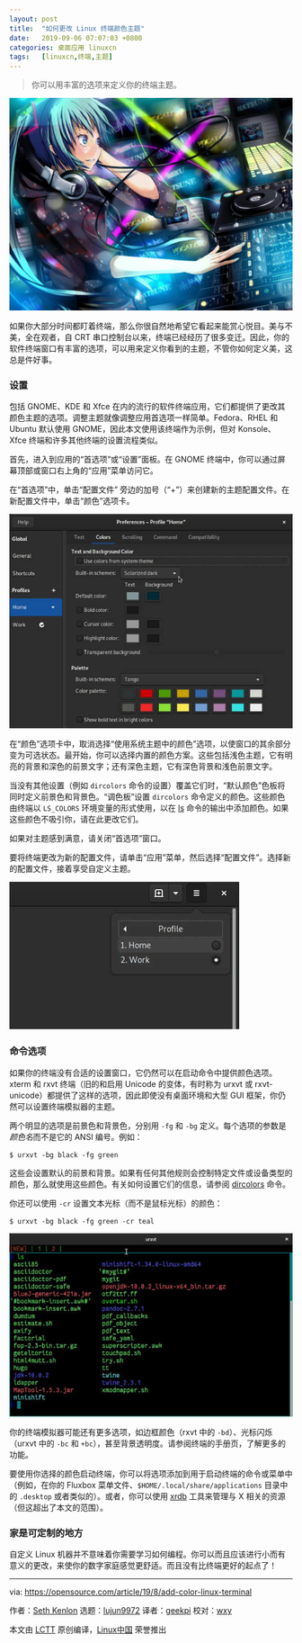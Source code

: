 ```yaml
---
layout: post
title:	"如何更改 Linux 终端颜色主题"
date:	2019-09-06 07:07:03 +0800 
categories:	桌面应用 linuxcn 
tags:	[linuxcn,终端,主题]
---
```




> 
> 你可以用丰富的选项来定义你的终端主题。
> 
> 
> 


![](/Asserts/Images/album/201909/06/070600ztd434ppd99df99d.jpg)


如果你大部分时间都盯着终端，那么你很自然地希望它看起来能赏心悦目。美与不美，全在观者，自 CRT 串口控制台以来，终端已经经历了很多变迁。因此，你的软件终端窗口有丰富的选项，可以用来定义你看到的主题，不管你如何定义美，这总是件好事。


### 设置


包括 GNOME、KDE 和 Xfce 在内的流行的软件终端应用，它们都提供了更改其颜色主题的选项。调整主题就像调整应用首选项一样简单。Fedora、RHEL 和 Ubuntu 默认使用 GNOME，因此本文使用该终端作为示例，但对 Konsole、Xfce 终端和许多其他终端的设置流程类似。


首先，进入到应用的“首选项”或“设置”面板。在 GNOME 终端中，你可以通过屏幕顶部或窗口右上角的“应用”菜单访问它。


在“首选项”中，单击“配置文件” 旁边的加号（“+”）来创建新的主题配置文件。在新配置文件中，单击“颜色”选项卡。


![GNOME Terminal preferences](/Asserts/Images/album/201909/06/070706cxdvkdnzh0dxka6m.jpg "GNOME Terminal preferences")


在“颜色”选项卡中，取消选择“使用系统主题中的颜色”选项，以使窗口的其余部分变为可选状态。最开始，你可以选择内置的颜色方案。这些包括浅色主题，它有明亮的背景和深色的前景文字；还有深色主题，它有深色背景和浅色前景文字。


当没有其他设置（例如 `dircolors` 命令的设置）覆盖它们时，“默认颜色”色板将同时定义前景色和背景色。“调色板”设置 `dircolors` 命令定义的颜色。这些颜色由终端以 `LS_COLORS` 环境变量的形式使用，以在 [ls](https://opensource.com/article/19/7/master-ls-command) 命令的输出中添加颜色。如果这些颜色不吸引你，请在此更改它们。


如果对主题感到满意，请关闭“首选项”窗口。


要将终端更改为新的配置文件，请单击“应用”菜单，然后选择“配置文件”。选择新的配置文件，接着享受自定义主题。


![GNOME Terminal profile selection](/Asserts/Images/album/201909/06/070706gm0zscgzscf0f0qc.jpg "GNOME Terminal profile selection")


### 命令选项


如果你的终端没有合适的设置窗口，它仍然可以在启动命令中提供颜色选项。xterm 和 rxvt 终端（旧的和启用 Unicode 的变体，有时称为 urxvt 或 rxvt-unicode）都提供了这样的选项，因此即使没有桌面环境和大型 GUI 框架，你仍然可以设置终端模拟器的主题。


两个明显的选项是前景色和背景色，分别用 `-fg` 和 `-bg` 定义。每个选项的参数是*颜色名*而不是它的 ANSI 编号。例如：



```
$ urxvt -bg black -fg green
```

这些会设置默认的前景和背景。如果有任何其他规则会控制特定文件或设备类型的颜色，那么就使用这些颜色。有关如何设置它们的信息，请参阅 [dircolors](http://man7.org/linux/man-pages/man1/dircolors.1.html) 命令。


你还可以使用 `-cr` 设置文本光标（而不是鼠标光标）的颜色：



```
$ urxvt -bg black -fg green -cr teal
```

![Setting color in urxvt](/Asserts/Images/album/201909/06/070707w8q8lsllitbjtaoz.jpg "Setting color in urxvt")


你的终端模拟器可能还有更多选项，如边框颜色（rxvt 中的 `-bd`）、光标闪烁（urxvt 中的 `-bc` 和 `+bc`），甚至背景透明度。请参阅终端的手册页，了解更多的功能。


要使用你选择的颜色启动终端，你可以将选项添加到用于启动终端的命令或菜单中（例如，在你的 Fluxbox 菜单文件、`$HOME/.local/share/applications` 目录中的 `.desktop` 或者类似的）。或者，你可以使用 [xrdb](https://www.x.org/releases/X11R7.7/doc/man/man1/xrdb.1.xhtml) 工具来管理与 X 相关的资源（但这超出了本文的范围）。


### 家是可定制的地方


自定义 Linux 机器并不意味着你需要学习如何编程。你可以而且应该进行小而有意义的更改，来使你的数字家庭感觉更舒适。而且没有比终端更好的起点了！




---


via: <https://opensource.com/article/19/8/add-color-linux-terminal>


作者：[Seth Kenlon](https://opensource.com/users/seth) 选题：[lujun9972](https://github.com/lujun9972) 译者：[geekpi](https://github.com/geekpi) 校对：[wxy](https://github.com/wxy)


本文由 [LCTT](https://github.com/LCTT/TranslateProject) 原创编译，[Linux中国](https://linux.cn/) 荣誉推出
